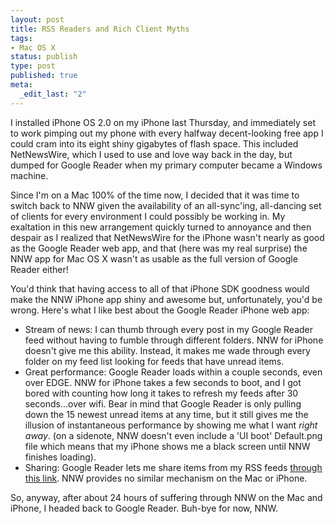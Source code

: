 ```yaml
--- 
layout: post
title: RSS Readers and Rich Client Myths
tags: 
- Mac OS X
status: publish
type: post
published: true
meta: 
  _edit_last: "2"
---
```

I installed iPhone OS 2.0 on my iPhone last Thursday, and immediately set to work pimping out my phone with every halfway decent-looking free app I could cram into its eight shiny gigabytes of flash space. This included NetNewsWire, which I used to use and love way back in the day, but dumped for Google Reader when my primary computer became a Windows machine. 

Since I'm on a Mac 100% of the time now, I decided that it was time to switch back to NNW given the availability of an all-sync'ing, all-dancing set of clients for every environment I could possibly be working in. My exaltation in this new arrangement quickly turned to annoyance and then despair as I realized that NetNewsWire for the iPhone wasn't nearly as good as the Google Reader web app, and that (here was my real surprise) the NNW app for Mac OS X wasn't as usable as the full version of Google Reader either!

You'd think that having access to all of that iPhone SDK goodness would make the NNW iPhone app shiny and awesome but, unfortunately, you'd be wrong. Here's what I like best about the Google Reader iPhone web app:
<ul>
	<li>Stream of news: I can thumb through every post in my Google Reader feed without having to fumble through different folders. NNW for iPhone doesn't give me this ability. Instead, it makes me wade through every folder on my feed list looking for feeds that have unread items.</li>
	<li>Great performance: Google Reader loads within a couple seconds, even over EDGE. NNW for iPhone takes a few seconds to boot, and I got bored with counting how long it takes to refresh my feeds after 30 seconds...over wifi. Bear in mind that Google Reader is only pulling down the 15 newest unread items at any time, but it still gives me the illusion of instantaneous performance by showing me what I want <em>right away</em>. (on a sidenote, NNW doesn't even include a 'UI boot' Default.png file which means that my iPhone shows me a black screen until NNW finishes loading).  </li>
	<li>Sharing: Google Reader lets me share items from my RSS feeds <a href="http://www.google.com/reader/shared/17172154278012506267">through this link</a>. NNW provides no similar mechanism on the Mac or iPhone.</li>
</ul>
So, anyway, after about 24 hours of suffering through NNW on the Mac and iPhone, I headed back to Google Reader. Buh-bye for now, NNW.
